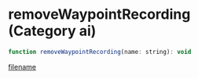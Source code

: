 # removeWaypointRecording (Category ai)

```js
function removeWaypointRecording(name: string): void
```

[filename](removeWaypointRecording_m.md ':include')